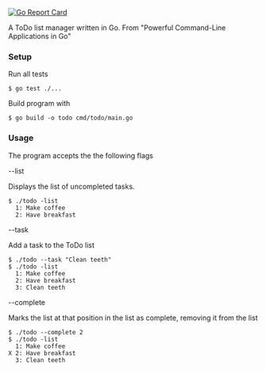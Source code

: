 [![Go Report Card](https://goreportcard.com/badge/github.com/michebble/todo)](https://goreportcard.com/report/github.com/michebble/todo)

A ToDo list manager written in Go. From "Powerful Command-Line Applications in Go"

### Setup

Run all tests

```
$ go test ./...
```

Build program with

```
$ go build -o todo cmd/todo/main.go
```

### Usage

The program accepts the the following flags

--list

Displays the list of uncompleted tasks.

```
$ ./todo -list
  1: Make coffee
  2: Have breakfast
```

--task

Add a task to the ToDo list

```
$ ./todo --task "Clean teeth"
$ ./todo -list
  1: Make coffee
  2: Have breakfast
  3: Clean teeth
```

--complete

Marks the list at that position in the list as complete, removing it from the list

```
$ ./todo --complete 2
$ ./todo -list
  1: Make coffee
X 2: Have breakfast
  3: Clean teeth
```
